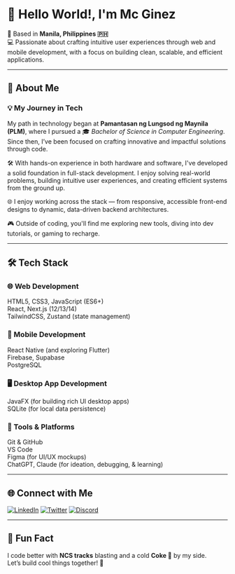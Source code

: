 # 👋 Hello World!, I'm Mc Ginez

📍 Based in **Manila, Philippines 🇵🇭**  
💻 Passionate about crafting intuitive user experiences through web and mobile development, with a focus on building clean, scalable, and efficient applications.

---

## 🚀 About Me

### 💡 My Journey in Tech  
My path in technology began at  **Pamantasan ng Lungsod ng Maynila (PLM)**, where I pursued a 🎓 *Bachelor of Science in Computer Engineering*. Since then, I’ve been focused on crafting innovative and impactful solutions through code.

🛠️ With hands-on experience in both hardware and software, I've developed a solid foundation in full-stack development. I enjoy solving real-world problems, building intuitive user experiences, and creating efficient systems from the ground up.  

🌐 I enjoy working across the stack — from responsive, accessible front-end designs to dynamic, data-driven backend architectures.  

🎮 Outside of coding, you'll find me exploring new tools, diving into dev tutorials, or gaming to recharge.

---

## 🛠️ Tech Stack

### 🌐 Web Development  
HTML5, CSS3, JavaScript (ES6+)  
React, Next.js (12/13/14)  
TailwindCSS, Zustand (state management)

### 📱 Mobile Development  
React Native (and exploring Flutter)  
Firebase, Supabase  
PostgreSQL

### 🖥️ Desktop App Development  
JavaFX (for building rich UI desktop apps)  
SQLite (for local data persistence)

### 🧰 Tools & Platforms  
Git & GitHub  
VS Code  
Figma (for UI/UX mockups)  
ChatGPT, Claude (for ideation, debugging, & learning)

---

## 🌐 Connect with Me

[![LinkedIn](https://img.shields.io/badge/-LinkedIn-0A66C2?style=for-the-badge&logo=linkedin&logoColor=white)](https://www.linkedin.com/in/mcginez)
[![Twitter](https://img.shields.io/badge/-Twitter-1DA1F2?style=for-the-badge&logo=twitter&logoColor=white)](https://x.com/mc_ggez)
[![Discord](https://img.shields.io/badge/-Discord-5865F2?style=for-the-badge&logo=discord&logoColor=white)](https://discordapp.com/users/elonnmusk.)

---

## 💬 Fun Fact  
I code better with **NCS tracks** blasting and a cold **Coke 🥤** by my side.  
Let’s build cool things together! 🙌
